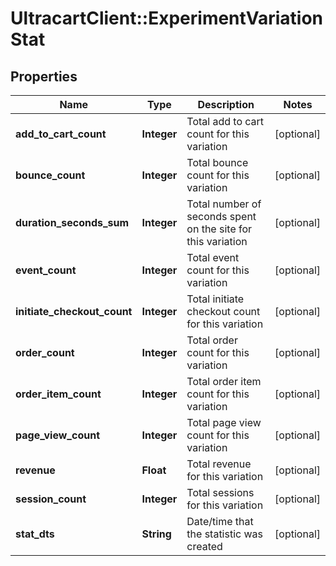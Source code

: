 # UltracartClient::ExperimentVariationStat

## Properties
Name | Type | Description | Notes
------------ | ------------- | ------------- | -------------
**add_to_cart_count** | **Integer** | Total add to cart count for this variation | [optional] 
**bounce_count** | **Integer** | Total bounce count for this variation | [optional] 
**duration_seconds_sum** | **Integer** | Total number of seconds spent on the site for this variation | [optional] 
**event_count** | **Integer** | Total event count for this variation | [optional] 
**initiate_checkout_count** | **Integer** | Total initiate checkout count for this variation | [optional] 
**order_count** | **Integer** | Total order count for this variation | [optional] 
**order_item_count** | **Integer** | Total order item count for this variation | [optional] 
**page_view_count** | **Integer** | Total page view count for this variation | [optional] 
**revenue** | **Float** | Total revenue for this variation | [optional] 
**session_count** | **Integer** | Total sessions for this variation | [optional] 
**stat_dts** | **String** | Date/time that the statistic was created | [optional] 


